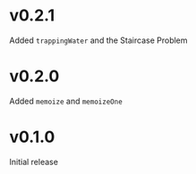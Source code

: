 # v0.2.1

Added `trappingWater` and the Staircase Problem

# v0.2.0

Added `memoize` and `memoizeOne`

# v0.1.0

Initial release

